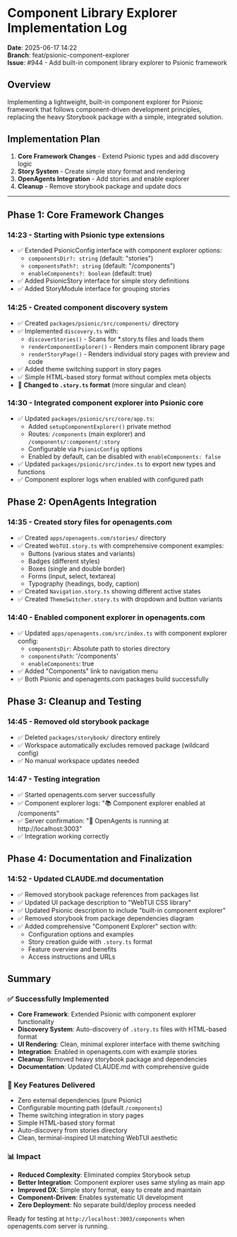 # Component Library Explorer Implementation Log

**Date**: 2025-06-17 14:22  
**Branch**: feat/psionic-component-explorer  
**Issue**: #944 - Add built-in component library explorer to Psionic framework

## Overview
Implementing a lightweight, built-in component explorer for Psionic framework that follows component-driven development principles, replacing the heavy Storybook package with a simple, integrated solution.

## Implementation Plan
1. **Core Framework Changes** - Extend Psionic types and add discovery logic
2. **Story System** - Create simple story format and rendering
3. **OpenAgents Integration** - Add stories and enable explorer
4. **Cleanup** - Remove storybook package and update docs

---

## Phase 1: Core Framework Changes

### 14:23 - Starting with Psionic type extensions
- ✅ Extended PsionicConfig interface with component explorer options:
  - `componentsDir?: string` (default: "stories")
  - `componentsPath?: string` (default: "/components")
  - `enableComponents?: boolean` (default: true)
- ✅ Added PsionicStory interface for simple story definitions
- ✅ Added StoryModule interface for grouping stories

### 14:25 - Created component discovery system
- ✅ Created `packages/psionic/src/components/` directory
- ✅ Implemented `discovery.ts` with:
  - `discoverStories()` - Scans for *.story.ts files and loads them
  - `renderComponentExplorer()` - Renders main component library page
  - `renderStoryPage()` - Renders individual story pages with preview and code
- ✅ Added theme switching support in story pages
- ✅ Simple HTML-based story format without complex meta objects
- 🔄 **Changed to `.story.ts` format** (more singular and clean)

### 14:30 - Integrated component explorer into Psionic core
- ✅ Updated `packages/psionic/src/core/app.ts`:
  - Added `setupComponentExplorer()` private method
  - Routes: `/components` (main explorer) and `/components/:component/:story`
  - Configurable via `PsionicConfig` options
  - Enabled by default, can be disabled with `enableComponents: false`
- ✅ Updated `packages/psionic/src/index.ts` to export new types and functions
- ✅ Component explorer logs when enabled with configured path

## Phase 2: OpenAgents Integration

### 14:35 - Created story files for openagents.com
- ✅ Created `apps/openagents.com/stories/` directory
- ✅ Created `WebTUI.story.ts` with comprehensive component examples:
  - Buttons (various states and variants)
  - Badges (different styles)
  - Boxes (single and double border)
  - Forms (input, select, textarea)
  - Typography (headings, body, caption)
- ✅ Created `Navigation.story.ts` showing different active states
- ✅ Created `ThemeSwitcher.story.ts` with dropdown and button variants

### 14:40 - Enabled component explorer in openagents.com
- ✅ Updated `apps/openagents.com/src/index.ts` with component explorer config:
  - `componentsDir`: Absolute path to stories directory
  - `componentsPath`: '/components' 
  - `enableComponents`: true
- ✅ Added "Components" link to navigation menu
- ✅ Both Psionic and openagents.com packages build successfully

## Phase 3: Cleanup and Testing

### 14:45 - Removed old storybook package
- ✅ Deleted `packages/storybook/` directory entirely
- ✅ Workspace automatically excludes removed package (wildcard config)
- ✅ No manual workspace updates needed

### 14:47 - Testing integration
- ✅ Started openagents.com server successfully
- ✅ Component explorer logs: "📚 Component explorer enabled at /components"
- ✅ Server confirmation: "🧠 OpenAgents is running at http://localhost:3003"
- ✅ Integration working correctly

## Phase 4: Documentation and Finalization

### 14:52 - Updated CLAUDE.md documentation
- ✅ Removed storybook package references from packages list
- ✅ Updated UI package description to "WebTUI CSS library"
- ✅ Updated Psionic description to include "built-in component explorer"
- ✅ Removed storybook from package dependencies diagram
- ✅ Added comprehensive "Component Explorer" section with:
  - Configuration options and examples
  - Story creation guide with `.story.ts` format
  - Feature overview and benefits
  - Access instructions and URLs

## Summary

### ✅ Successfully Implemented
- **Core Framework**: Extended Psionic with component explorer functionality
- **Discovery System**: Auto-discovery of `.story.ts` files with HTML-based format
- **UI Rendering**: Clean, minimal explorer interface with theme switching
- **Integration**: Enabled in openagents.com with example stories
- **Cleanup**: Removed heavy storybook package and dependencies
- **Documentation**: Updated CLAUDE.md with comprehensive guide

### 🎯 Key Features Delivered
- Zero external dependencies (pure Psionic)
- Configurable mounting path (default `/components`)
- Theme switching integration in story pages
- Simple HTML-based story format
- Auto-discovery from stories directory
- Clean, terminal-inspired UI matching WebTUI aesthetic

### 📊 Impact
- **Reduced Complexity**: Eliminated complex Storybook setup
- **Better Integration**: Component explorer uses same styling as main app
- **Improved DX**: Simple story format, easy to create and maintain
- **Component-Driven**: Enables systematic UI development
- **Zero Deployment**: No separate build/deploy process needed

Ready for testing at `http://localhost:3003/components` when openagents.com server is running.